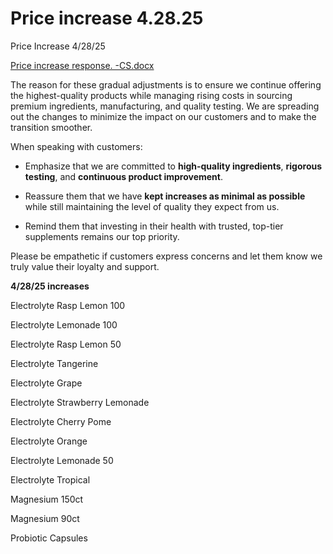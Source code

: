 # Price increase 4.28.25

Price Increase 4/28/25

[Price increase response. -CS.docx](https://realdrberg-my.sharepoint.com/:w:/g/personal/roxanac_drberg_com/EbBGh0Wqae1Et2gYGn73H0sBK-MChDXG7QQUxK0jJj9oEw?e=qXMO4d)

The reason for these gradual adjustments is to ensure we continue offering the highest-quality products while managing rising costs in sourcing premium ingredients, manufacturing, and quality testing. We are spreading out the changes to minimize the impact on our customers and to make the transition smoother.

When speaking with customers:

- Emphasize that we are committed to **high-quality ingredients**, **rigorous testing**, and **continuous product improvement**.

- Reassure them that we have **kept increases as minimal as possible** while still maintaining the level of quality they expect from us.

- Remind them that investing in their health with trusted, top-tier supplements remains our top priority.

Please be empathetic if customers express concerns and let them know we truly value their loyalty and support.

**4/28/25 increases**

Electrolyte Rasp Lemon 100

Electrolyte Lemonade 100

Electrolyte Rasp Lemon 50

Electrolyte Tangerine

Electrolyte Grape

Electrolyte Strawberry Lemonade

Electrolyte Cherry Pome

Electrolyte Orange

Electrolyte Lemonade 50

Electrolyte Tropical

 Magnesium 150ct

Magnesium 90ct

 Probiotic Capsules